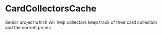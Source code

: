 # CardCollectorsCache
Senior project which will help collectors keep track of their card collection and the current prices.
